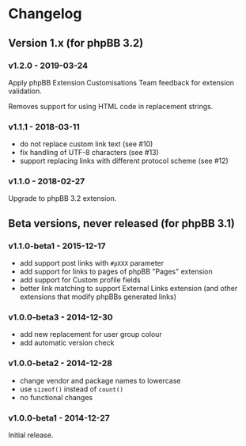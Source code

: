 # Changelog

## Version 1.x (for phpBB 3.2)

### v1.2.0 - 2019-03-24

Apply phpBB Extension Customisations Team feedback for extension validation.

Removes support for using HTML code in replacement strings.

### v1.1.1 - 2018-03-11

- do not replace custom link text (see #10)
- fix handling of UTF-8 characters (see #13)
- support replacing links with different protocol scheme (see #12)

### v1.1.0 - 2018-02-27

Upgrade to phpBB 3.2 extension.

## Beta versions, never released (for phpBB 3.1)

### v1.1.0-beta1 - 2015-12-17

- add support post links with `#pXXX` parameter
- add support for links to pages of phpBB "Pages" extension
- add support for Custom profile fields
- better link matching to support External Links extension (and other extensions that modify phpBBs generated links)

### v1.0.0-beta3 - 2014-12-30

- add new replacement for user group colour
- add automatic version check

### v1.0.0-beta2 - 2014-12-28

- change vendor and package names to lowercase
- use `sizeof()` instead of `count()`
- no functional changes

### v1.0.0-beta1 - 2014-12-27

Initial release.

